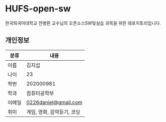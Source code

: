 # HUFS-open-sw

한국외국어대학교 전병환 교수님의 오픈소스SW및실습 과목을 위한 레포지토리입니다.

## 개인정보

| 분류   | 내용                       |
| ------ | -------------------------- |
| 이름   | 김지섭                     |
| 나이   | 23                         |
| 학번   | 202000981                  |
| 학과   | 컴퓨터공학부               |
| 이메일 | 0226daniel@gmail.com       |
| 취미   | 게임, 영화, 음악듣기, 코딩 |
